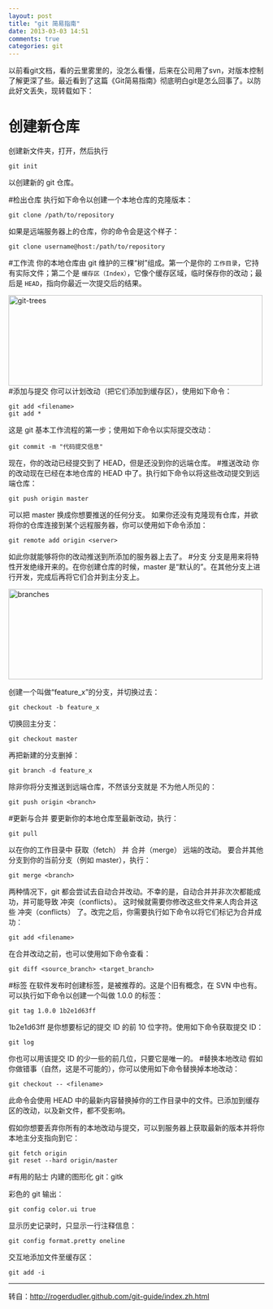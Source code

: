```yaml
---
layout: post
title: "git 简易指南"
date: 2013-03-03 14:51
comments: true
categories: git
---
```


以前看git文档，看的云里雾里的，没怎么看懂，后来在公司用了svn，对版本控制了解更深了些。最近看到了这篇《Git简易指南》彻底明白git是怎么回事了。以防此好文丢失，现转载如下：

# 创建新仓库
创建新文件夹，打开，然后执行 

    git init
以创建新的 git 仓库。

#检出仓库
执行如下命令以创建一个本地仓库的克隆版本：

	git clone /path/to/repository
	
如果是远端服务器上的仓库，你的命令会是这个样子：

	git clone username@host:/path/to/repository
#工作流
你的本地仓库由 git 维护的三棵“树”组成。第一个是你的 `工作目录`，它持有实际文件；第二个是 `缓存区（Index）`，它像个缓存区域，临时保存你的改动；最后是 `HEAD`，指向你最近一次提交后的结果。

<a href="http://www.flickr.com/photos/tuchangwei/8523967294/" title="Flickr 上 涂 涂 的 git-trees"><img src="http://static.flickr.com/8088/8523967294_eed70782b4.jpg" width="500" height="178" alt="git-trees"></a>
#添加与提交
你可以计划改动（把它们添加到缓存区），使用如下命令：

	git add <filename>
	git add *
	
这是 git 基本工作流程的第一步；使用如下命令以实际提交改动：

	git commit -m "代码提交信息"

现在，你的改动已经提交到了 HEAD，但是还没到你的远端仓库。
#推送改动
你的改动现在已经在本地仓库的 HEAD 中了。执行如下命令以将这些改动提交到远端仓库：

	git push origin master
可以把 master 换成你想要推送的任何分支。 
如果你还没有克隆现有仓库，并欲将你的仓库连接到某个远程服务器，你可以使用如下命令添加：

	git remote add origin <server>
	
如此你就能够将你的改动推送到所添加的服务器上去了。
#分支
分支是用来将特性开发绝缘开来的。在你创建仓库的时候，master 是“默认的”。在其他分支上进行开发，完成后再将它们合并到主分支上。

<a href="http://www.flickr.com/photos/tuchangwei/8523448559/" title="Flickr 上 涂 涂 的 branches"><img src="http://static.flickr.com/8112/8523448559_b6123efc03.jpg" width="500" height="178" alt="branches"></a>

创建一个叫做“feature_x”的分支，并切换过去：

	git checkout -b feature_x
	
切换回主分支：
	
	git checkout master
	
再把新建的分支删掉：

	git branch -d feature_x
	
除非你将分支推送到远端仓库，不然该分支就是 不为他人所见的：

	git push origin <branch>
	
#更新与合并
要更新你的本地仓库至最新改动，执行：

	git pull
	
以在你的工作目录中 获取（fetch） 并 合并（merge） 远端的改动。
要合并其他分支到你的当前分支（例如 master），执行：

	git merge <branch>
	
两种情况下，git 都会尝试去自动合并改动。不幸的是，自动合并并非次次都能成功，并可能导致 冲突（conflicts）。 这时候就需要你修改这些文件来人肉合并这些 冲突（conflicts） 了。改完之后，你需要执行如下命令以将它们标记为合并成功：

	git add <filename>
	
在合并改动之前，也可以使用如下命令查看：

	git diff <source_branch> <target_branch>
	
#标签
在软件发布时创建标签，是被推荐的。这是个旧有概念，在 SVN 中也有。可以执行如下命令以创建一个叫做 1.0.0 的标签：

	git tag 1.0.0 1b2e1d63ff

1b2e1d63ff 是你想要标记的提交 ID 的前 10 位字符。使用如下命令获取提交 ID：

	git log
	
你也可以用该提交 ID 的少一些的前几位，只要它是唯一的。
#替换本地改动
假如你做错事（自然，这是不可能的），你可以使用如下命令替换掉本地改动：

	git checkout -- <filename>
	
此命令会使用 HEAD 中的最新内容替换掉你的工作目录中的文件。已添加到缓存区的改动，以及新文件，都不受影响。

假如你想要丢弃你所有的本地改动与提交，可以到服务器上获取最新的版本并将你本地主分支指向到它：

	git fetch origin
	git reset --hard origin/master
#有用的贴士
内建的图形化 git：gitk

彩色的 git 输出：
	
	git config color.ui true
显示历史记录时，只显示一行注释信息：

	git config format.pretty oneline
	
交互地添加文件至缓存区：
	
	git add -i
	
----
转自：<http://rogerdudler.github.com/git-guide/index.zh.html>	
  <!--more-->